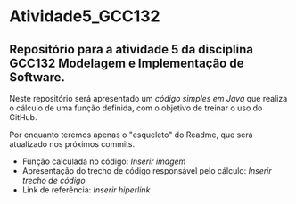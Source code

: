 # Atividade5_GCC132

## Repositório para a atividade 5 da disciplina **GCC132 Modelagem e Implementação de Software**.

Neste repositório será apresentado um *código simples em Java* que realiza o cálculo de uma função definida, com o objetivo de treinar o uso do GitHub.

Por enquanto teremos apenas o "esqueleto" do Readme, que será atualizado nos próximos commits.

* Função calculada no código:
                  *Inserir imagem*
* Apresentação do trecho de código responsável pelo cálculo:
                  *Inserir trecho de código*
* Link de referência:
                  *Inserir hiperlink*
